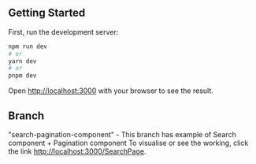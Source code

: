 ## Getting Started

First, run the development server:

```bash
npm run dev
# or
yarn dev
# or
pnpm dev
```

Open [http://localhost:3000](http://localhost:3000) with your browser to see the result.

## Branch

"search-pagination-component" - This branch has example of Search component + Pagination component
To visualise or see the working, click the link [http://localhost:3000/SearchPage](http://localhost:3000/SearchPage).
